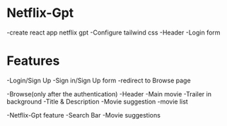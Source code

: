 # Netflix-Gpt
-create react app netflix gpt
-Configure tailwind css
-Header 
-Login form

# Features

-Login/Sign Up
  -Sign in/Sign Up form
  -redirect to Browse page

-Browse(only after the authentication)
  -Header
  -Main movie
    -Trailer in background
    -Title & Description
    -Movie suggestion
     -movie list

-Netflix-Gpt feature
  -Search Bar
  -Movie suggestions
